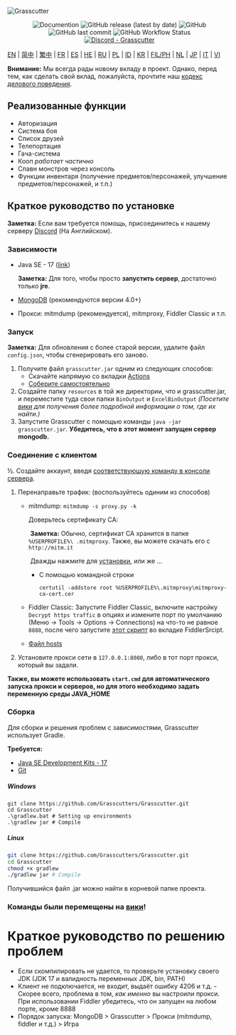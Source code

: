 ![Grasscutter](https://socialify.git.ci/Grasscutters/Grasscutter/image?description=1&forks=1&issues=1&language=1&logo=https%3A%2F%2Fs2.loli.net%2F2022%2F04%2F25%2FxOiJn7lCdcT5Mw1.png&name=1&owner=1&pulls=1&stargazers=1&theme=Light)
<div align="center"><img alt="Documention" src="https://img.shields.io/badge/Wiki-Grasscutter-blue?style=for-the-badge&link=https://github.com/Grasscutters/Grasscutter/wiki&link=https://github.com/Grasscutters/Grasscutter/wiki"> <img alt="GitHub release (latest by date)" src="https://img.shields.io/github/v/release/Grasscutters/Grasscutter?logo=java&style=for-the-badge"> <img alt="GitHub" src="https://img.shields.io/github/license/Grasscutters/Grasscutter?style=for-the-badge"> <img alt="GitHub last commit" src="https://img.shields.io/github/last-commit/Grasscutters/Grasscutter?style=for-the-badge"> <img alt="GitHub Workflow Status" src="https://img.shields.io/github/workflow/status/Grasscutters/Grasscutter/Build?logo=github&style=for-the-badge"></div>

<div align="center"><a href="https://discord.gg/T5vZU6UyeG"><img alt="Discord - Grasscutter" src="https://img.shields.io/discord/965284035985305680?label=Discord&logo=discord&style=for-the-badge"></a></div>

[EN](README.md) | [简中](README_zh-CN.md) | [繁中](README_zh-TW.md) | [FR](README_fr-FR.md) | [ES](README_es-ES.md) | [HE](README_HE.md) | [RU](README_ru-RU.md) | [PL](README_pl-PL.md) | [ID](README_id-ID.md) | [KR](README_ko-KR.md) | [FIL/PH](README_fil-PH.md) | [NL](README_NL.md) | [JP](README_ja-JP.md) | [IT](README_it-IT.md) | [VI](README_vi-VN.md)

**Внимание:** Мы всегда рады новому вкладу в проект. Однако, перед тем, как сделать свой вклад, пожалуйста, прочтите наш [кодекс делового поведения](https://github.com/Grasscutters/Grasscutter/blob/stable/CONTRIBUTING.md).

## Реализованные функции

* Авторизация
* Система боя
* Список друзей
* Телепортация
* Гача-система
* Кооп *работает частично*
* Спавн монстров через консоль
* Функции инвентаря (получение предметов/персонажей, улучшение предметов/персонажей, и т.п.)

## Краткое руководство по установке

**Заметка:** Если вам требуется помощь, присоединитесь к нашему серверу [Discord](https://discord.gg/T5vZU6UyeG) (На Английском).

### Зависимости

* Java SE - 17 ([link](https://www.oracle.com/java/technologies/javase/jdk17-archive-downloads.html))

  **Заметка:** Для того, чтобы просто **запустить сервер**, достаточно только **jre**.

* [MongoDB](https://www.mongodb.com/try/download/community) (рекомендуются версии 4.0+)

* Прокси: mitmdump (рекомендуется), mitmproxy, Fiddler Classic и т.п.

### Запуск

**Заметка:** Для обновления с более старой версии, удалите файл `config.json`, чтобы сгенерировать его заново.

1. Получите файл `grasscutter.jar` одним из следующих способов:
   - Скачайте напрямую со вкладки [Actions](https://github.com/Grasscutters/Grasscutter/suites/6895963598/artifacts/267483297)
   - [Соберите самостоятельно](#Сборка)
2. Создайте папку `resources` в той же директории, что и grasscutter.jar, и переместите туда свои папки `BinOutput` и `ExcelBinOutput` *(Посетите [вики](https://github.com/Grasscutters/Grasscutter/wiki) для получения более подробной информации о том, где их найти.)*
3. Запустите Grasscutter с помощью команды `java -jar grasscutter.jar`. **Убедитесь, что в этот момент запущен сервер mongodb.**

### Соединение с клиентом

½. Создайте аккаунт, введя [соответствующую команду в консоли сервера](https://github.com/Grasscutters/Grasscutter/wiki/Commands#targeting).

1. Перенаправьте трафик: (воспользуйтесь одиним из способов)
    - mitmdump: `mitmdump -s proxy.py -k`

      Доверьтесь сертификату CA:

      ​	**Заметка:** Обычно, сертификат CA хранится в папке `%USERPROFILE%\ .mitmproxy`. Также, вы можете скачать его с `http://mitm.it`

      ​	Дважды нажмите для [установки](https://docs.microsoft.com/ru-ru/skype-sdk/sdn/articles/installing-the-trusted-root-certificate#installing-a-trusted-root-certificate), или же ...

      - С помощью командной строки

        ```shell
        certutil -addstore root %USERPROFILE%\.mitmproxy\mitmproxy-ca-cert.cer
        ```

    - Fiddler Classic: Запустите Fiddler Classic, включите настройку `Decrypt https traffic` в опциях и измените порт по умолчанию (Меню -> Tools -> Options -> Connections) на что-то не равное `8888`, после чего запустите [этот скрипт](https://github.lunatic.moe/fiddlerscript) во вкладке FiddlerSrcipt.

    - [Файл hosts](https://github.com/Grasscutters/Grasscutter/wiki/Running#traffic-route-map)

2. Установите прокси сети в `127.0.0.1:8080`, либо в тот порт прокси, который вы задали.

**Также, вы можете использовать `start.cmd` для автоматического запуска прокси и серверов, но для этого необходимо задать переменную среды JAVA_HOME**

### Сборка

Для сборки и решения проблем с зависимостями, Grasscutter использует Gradle.

**Требуется:**

- [Java SE Development Kits - 17](https://www.oracle.com/java/technologies/javase/jdk17-archive-downloads.html)
- [Git](https://git-scm.com/downloads)

##### Windows

```shell
git clone https://github.com/Grasscutters/Grasscutter.git
cd Grasscutter
.\gradlew.bat # Setting up environments
.\gradlew jar # Compile
```

##### Linux

```bash
git clone https://github.com/Grasscutters/Grasscutter.git
cd Grasscutter
chmod +x gradlew
./gradlew jar # Compile
```

Получившийся файл .jar можно найти в корневой папке проекта.

### Команды были перемещены на [вики](https://github.com/Grasscutters/Grasscutter/wiki/Commands)!

# Краткое руководство по решению проблем

* Если скомпилировать не удается, то проверьте установку своего JDK (JDK 17 и валидность переменных JDK, bin, PATH)
* Клиент не подключается, не входит, выдаёт ошибку 4206 и т.д. - Скорее всего, проблема в том, *как именно* вы настроили прокси. При использовании
  Fiddler убедитесь, что он запущен на любом порте, кроме 8888
* Порядок запуска: MongoDB > Grasscutter > Прокси (mitmdump, fiddler и т.д.) > Игра
